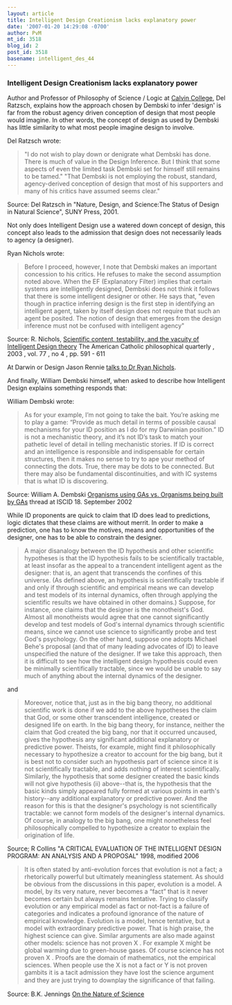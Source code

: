 ```yaml
---
layout: article
title: Intelligent Design Creationism lacks explanatory power
date: '2007-01-20 14:29:08 -0700'
author: PvM
mt_id: 3518
blog_id: 2
post_id: 3518
basename: intelligent_des_44
---
```

### Intelligent Design Creationism lacks explanatory power

Author and Professor of Philosophy of Science / Logic at [Calvin College](http://www.calvin.edu/academic/philosophy/ratzsch/), Del Ratzsch, explains how the approach chosen by Dembski to infer 'design' is far from the robust agency driven conception of design that most people would imagine. In other words, the concept of design as used by Dembski has little similarity to what most people imagine design to involve.

Del Ratzsch wrote:

> "I do not wish to play down or denigrate what Dembski has done. There is much of value in the Design Inference. But I think that some aspects of even the limited task Dembski set for himself still remains to be tamed." "That Dembski is not employing the robust, standard, agency-derived conception of design that most of his supporters and many of his critics have assumed seems clear."

Source: Del Ratzsch in "Nature, Design, and Science:The Status of Design in Natural Science", SUNY Press, 2001.

Not only does Intelligent Design use a watered down concept of design, this concept also leads to the admission that design does not necessarily leads to agency (a designer).

Ryan Nichols wrote:

> Before I proceed, however, I note that Dembski makes an important concession to his critics. He refuses to make the second assumption noted above. When the EF (Explanatory Filter) implies that certain systems are intelligently designed, Dembski does not think it follows that there is some intelligent designer or other. He says that, "even though in practice inferring design is the first step in identifying an intelligent agent, taken by itself design does not require that such an agent be posited. The notion of design that emerges from the design inference must not be confused with intelligent agency" 

Source: R. Nichols, [Scientific content, testability, and the vacuity of Intelligent Design theory](http://philosophology.com/content/pdf/6IDTheory.pdf) The American Catholic philosophical quarterly , 2003 , vol. 77 , no 4 , pp. 591 - 611

At Darwin or Design Jason Rennie [talks to Dr Ryan Nichols](http://darwinordesign.com/audio/darwinordesign-14.mp3). 

And finally, William Dembski himself, when asked to describe how Intelligent Design explains something responds that:

William Dembski wrote:

> As for your example, I’m not going to take the bait. You’re asking me to play a game: “Provide as much detail in terms of possible causal mechanisms for your ID position as I do for my Darwinian position.” ID is not a mechanistic theory, and it’s not ID’s task to match your pathetic level of detail in telling mechanistic stories. If ID is correct and an intelligence is responsible and indispensable for certain structures, then it makes no sense to try to ape your method of connecting the dots. True, there may be dots to be connected. But there may also be fundamental discontinuities, and with IC systems that is what ID is discovering.

Source: William A. Dembski [Organisms using GAs vs. Organisms being built by GAs](http://www.iscid.org/ubbcgi/ultimatebb.cgi?ubb=get_topic;f=6;t=000152;p=3) thread at ISCID 18. September 2002

While ID proponents are quick to claim that ID does lead to predictions, logic dictates that these claims are without merrit. In order to make a prediction, one has to know the motives, means and opportunities of the designer, one has to be able to constrain the designer.

> A major disanalogy between the ID hypothesis and other scientific hypotheses is that the ID hypothesis fails to be scientifically tractable, at least insofar as the appeal to a trancendent intelligent agent as the designer: that is, an agent that transcends the confines of this universe. (As defined above, an hypothesis is scientifically tractable if and only if through scientific and empirical means we can develop and test models of its internal dynamics, often through applying the scientific results we have obtained in other domains.) Suppose, for instance, one claims that the designer is the monotheist's God. Almost all monotheists would agree that one cannot significantly develop and test models of God's internal dynamics through scientific means, since we cannot use science to significantly probe and test God's psychology. On the other hand, suppose one adopts Michael Behe's proposal (and that of many leading advocates of ID) to leave unspecified the nature of the designer. If we take this approach, then it is difficult to see how the intelligent design hypothesis could even be minimally scientifically tractable, since we would be unable to say much of anything about the internal dynamics of the designer.

and

>  Moreover, notice that, just as in the big bang theory, no additional scientific work is done if we add to the above hypotheses the claim that God, or some other transcendent intelligence, created or designed life on earth. In the big bang theory, for instance, neither the claim that God created the big bang, nor that it occurred uncaused, gives the hypothesis any significant additional explanatory or predictive power. Theists, for example, might find it philosophically necessary to hypothesize a creator to account for the big bang, but it is best not to consider such an hypothesis part of science since it is not scientifically tractable, and adds nothing of interest scientifically. Similarly, the hypothesis that some designer created the basic kinds will not give hypothesis (ii) above--that is, the hypothesis that the basic kinds simply appeared fully formed at various points in earth's history--any additional explanatory or predictive power. And the reason for this is that the designer's psychology is not scientifically tractable: we cannot form models of the designer's internal dynamics. Of course, in analogy to the big bang, one might nonetheless feel philosophically compelled to hypothesize a creator to explain the origination of life.

Source; R Collins "A CRITICAL EVALUATION OF THE INTELLIGENT DESIGN PROGRAM: AN ANALYSIS AND A PROPOSAL" 1998, modified 2006

> It is often stated by anti-evolution forces that evolution is not a fact; a rhetorically  powerful but ultimately meaningless statement. As should be obvious from the discussions in this paper, evolution is a model. A model, by its very nature, never becomes a  “fact” that is it never becomes certain but always remains tentative. Trying to classify  evolution or any empirical model as fact or not-fact is a failure of categories and indicates a profound ignorance of the nature of empirical knowledge. Evolution is a model, hence  tentative, but a model with extraordinary predictive power. That is high praise, the  highest science can give. Similar arguments are also made against other models: science  has not proven X . For example X might be global warming due to green-house gases. Of course science has not proven X . Proofs are the domain of mathematics, not the empirical sciences. When people use the X is not a fact or Y is not proven gambits it is a  tacit admission they have lost the science argument and they are just trying to downplay the signiﬁcance of that failing.

Source: B.K. Jennings  [On the Nature of Science ](http://arxiv.org/PS_cache/physics/pdf/0607/0607241v1.pdf)
